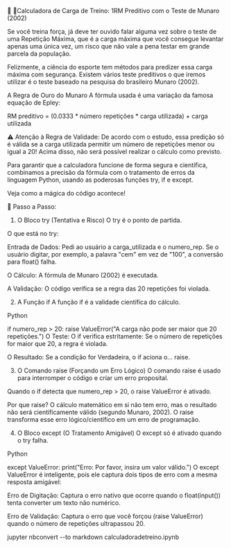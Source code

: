 💪 📒Calculadora de Carga de Treino: 1RM Preditivo com o Teste de Munaro (2002)

Se você treina força, já deve ter ouvido falar alguma vez sobre o teste de uma Repetição Máxima, que é a carga máxima que você consegue levantar apenas uma única vez, um risco que não vale a pena testar em grande parcela da população.

Felizmente, a ciência do esporte tem métodos para predizer essa carga máxima com segurança. Existem vários teste preditivos o que iremos utilizar é o teste baseado na pesquisa do brasileiro Munaro (2002).

A Regra de Ouro do Munaro
A fórmula usada é uma variação da famosa equação de Epley:

RM preditivo = (0.0333 * número repetições * carga utilizada) + carga utilizada

⚠️ Atenção à Regra de Validade: De acordo com o estudo, essa predição só é válida se a carga utilizada permitir um número de repetições menor ou igual a 20! Acima disso, não será possível realizar o cálculo como previsto.

Para garantir que a calculadora funcione de forma segura e científica, combinamos a precisão da fórmula com o tratamento de erros da linguagem Python, usando as poderosas funções try, if e except.

Veja como a mágica do código acontece!

🚀 Passo a Passo: 

1. O Bloco try (Tentativa e Risco)
O try é o ponto de partida. 

O que está no try:

Entrada de Dados: Pedi ao usuário a carga_utilizada e o numero_rep. Se o usuário digitar, por exemplo, a palavra "cem" em vez de "100", a conversão para float() falha.

O Cálculo: A fórmula de Munaro (2002) é executada.

A Validação: O código verifica se a regra das 20 repetições foi violada.

2. A Função if
A função if é a validade científica do cálculo.

Python

if numero_rep > 20:
    raise ValueError("A carga não pode ser maior que 20 repetições.")
O Teste: O if verifica estritamente: Se o número de repetições for maior que 20, a regra é violada.

O Resultado: Se a condição for Verdadeira, o if aciona o... raise.

3. O Comando raise (Forçando um Erro Lógico)
O comando raise é usado para interromper o código e criar um erro proposital.

Quando o if detecta que numero_rep > 20, o raise ValueError é ativado.

Por que raise? O cálculo matemático em si não tem erro, mas o resultado não será cientificamente válido (segundo Munaro, 2002). O raise transforma esse erro lógico/científico em um erro de programação.

4. O Bloco except (O Tratamento Amigável)
O except só é ativado quando o try falha.

Python

except ValueError:
    print("Erro: Por favor, insira um valor válido.")
O except ValueError é inteligente, pois ele captura dois tipos de erro com a mesma resposta amigável:

Erro de Digitação: Captura o erro nativo que ocorre quando o float(input()) tenta converter um texto não numérico.

Erro de Validação: Captura o erro que você forçou (raise ValueError) quando o número de repetições ultrapassou 20.

jupyter nbconvert --to markdown calculadoradetreino.ipynb
